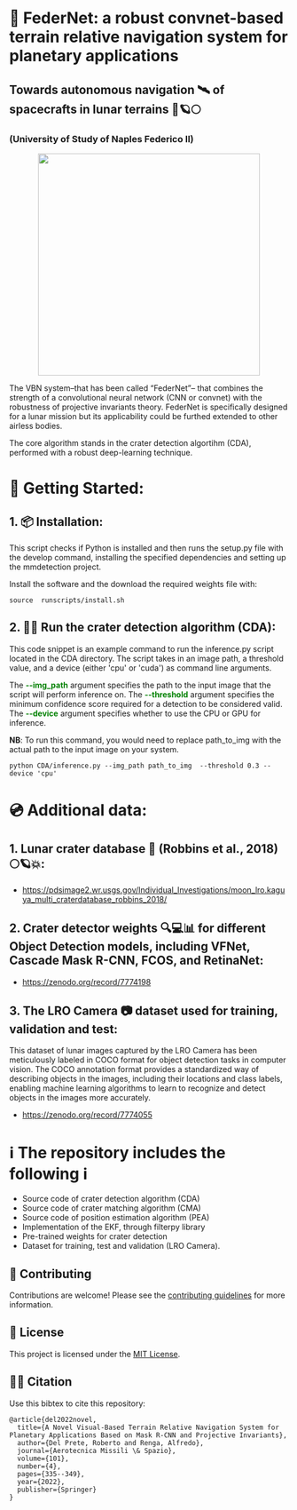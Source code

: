 # 🚀 FederNet: a robust convnet-based terrain relative navigation system for planetary applications
## Towards autonomous navigation 🛰️ of spacecrafts in lunar terrains 🌌🪐🌕
### (University of Study of Naples Federico II)

<p align="center">
 <img src="https://user-images.githubusercontent.com/71963566/104814458-43317300-580f-11eb-8def-73051d1459de.png" width="400" height="400">
</p>

The VBN system–that has been called “FederNet”– that combines the strength of a convolutional neural network (CNN or convnet) with the robustness of projective invariants theory. FederNet is specifically designed for a lunar mission but its applicability could be furthed extended to other airless bodies.

The core algorithm stands in the crater detection algortihm (CDA), performed with a robust deep-learning technique. 


# 📖 Getting Started:
## 1. 📦 Installation:

This script checks if Python is installed and then runs the setup.py file with the develop command, installing the specified dependencies and setting up the mmdetection project.

Install the software and the download the required weights file with:
```
source  runscripts/install.sh
```

## 2. 🏃🏻 Run the crater detection algorithm (CDA):
This code snippet is an example command to run the inference.py script located in the CDA directory. The script takes in an image path, a threshold value, and a device (either 'cpu' or 'cuda') as command line arguments.

The <span style="color:green;font-weight:bold">--img_path</span> argument specifies the path to the input image that the script will perform inference on. The <span style="color:green;font-weight:bold">--threshold</span> argument specifies the minimum confidence score required for a detection to be considered valid. The <span style="color:green;font-weight:bold">--device</span> argument specifies whether to use the CPU or GPU for inference.

**NB**: To run this command, you would need to replace path_to_img with the actual path to the input image on your system.

```
python CDA/inference.py --img_path path_to_img  --threshold 0.3 --device 'cpu'
```


# 💿 Additional data:

## 1. Lunar crater database 📓 (Robbins et al., 2018) 🌕🪐💥:

   - https://pdsimage2.wr.usgs.gov/Individual_Investigations/moon_lro.kaguya_multi_craterdatabase_robbins_2018/ 

## 2. Crater detector weights 🔍💻📊 for different Object Detection models, including VFNet, Cascade Mask R-CNN, FCOS, and RetinaNet:

   - https://zenodo.org/record/7774198 

## 3. The LRO Camera 📷 dataset used for training, validation and test: 
This dataset of lunar images captured by the LRO Camera has been meticulously labeled in COCO format for object detection tasks in computer vision. The COCO annotation format provides a standardized way of describing objects in the images, including their locations and class labels, enabling machine learning algorithms to learn to recognize and detect objects in the images more accurately.

   - https://zenodo.org/record/7774055


# ℹ️ The repository includes the following ℹ️
* Source code of crater detection algorithm (CDA) 
* Source code of crater matching algorithm (CMA) 
* Source code of position estimation algorithm (PEA)
* Implementation of the EKF, through filterpy library
* Pre-trained weights for crater detection 
* Dataset for training, test and validation (LRO Camera).


## 🤝 Contributing

Contributions are welcome! Please see the [contributing guidelines](CONTRIBUTING.md) for more information.

## 📜 License

This project is licensed under the [MIT License](LICENSE).

## ✍🏻  Citation
Use this bibtex to cite this repository:
```
@article{del2022novel,
  title={A Novel Visual-Based Terrain Relative Navigation System for Planetary Applications Based on Mask R-CNN and Projective Invariants},
  author={Del Prete, Roberto and Renga, Alfredo},
  journal={Aerotecnica Missili \& Spazio},
  volume={101},
  number={4},
  pages={335--349},
  year={2022},
  publisher={Springer}
}
```

